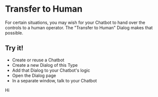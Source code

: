 # Transfer to Human

For certain situations, you may wish for your Chatbot to hand over the controls to a human operator.  The "Transfer to Human" Dialog makes that possible.

## Try it!

* Create or reuse a Chatbot
* Create a new Dialog of this Type
* Add that Dialog to your Chatbot's logic
* Open the Dialog page
* In a separate window, talk to your Chatbot




Hi

